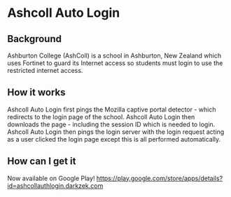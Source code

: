# Ashcoll Auto Login
## Background
Ashburton College (AshColl) is a school in Ashburton, New Zealand which uses Fortinet to guard its Internet access so students must login to use the restricted internet access.

## How it works

Ashcoll Auto Login first pings the Mozilla captive portal detector - which redirects to the login page of the school. Ashcoll Auto Login then downloads the page - including the session ID which is needed to login. Ashcoll Auto Login then pings the login server with the login request acting as a user clicked the login page except this is all performed automatically.

## How can I get it
Now available on Google Play!
https://play.google.com/store/apps/details?id=ashcollauthlogin.darkzek.com
